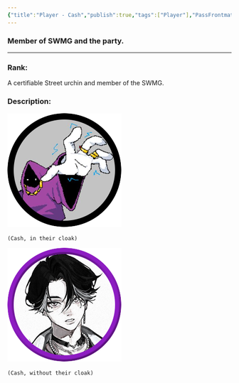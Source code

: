 ```yaml
---
{"title":"Player - Cash","publish":true,"tags":["Player"],"PassFrontmatter":true}
---
```


### Member of SWMG and the party.
---
### Rank:

A certifiable Street urchin and member of the SWMG.
### Description:


![CashToken.png](../../../content/%E2%98%BB%20Characters/%E2%98%85%20Player%20Characters/CashToken.png)

	(Cash, in their cloak)

![CashUncloakedToken.png](../../../content/%E2%98%BB%20Characters/%E2%98%85%20Player%20Characters/CashUncloakedToken.png)

	(Cash, without their cloak)

